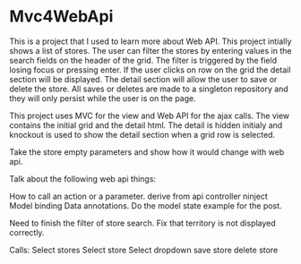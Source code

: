 Mvc4WebApi
==========

This is a project that I used to learn more about Web API. This project intially shows a list of stores. The user can filter the stores by entering values in the search fields on the header of the grid. The filter is triggered by the field losing focus or pressing enter. If the user clicks on row on the grid the detail section will be displayed. The detail section will allow the user to save or delete the store. All saves or deletes are  made to a singleton repository and they will only persist while the user is on the page.

This project uses MVC for the view and Web API for the ajax calls. The view contains the initial grid and the detail html. The detail is hidden initialy and knockout is used to show the detail section when a grid row is selected. 

Take the store empty parameters and show how it would change with web api.

Talk about the following web api things:

How to call an action or a parameter.
derive from api controller 
ninject
Model binding
Data annotations.
	Do the model state example for the post.


Need to finish the filter of store search.
Fix that territory is not displayed correctly.

 
 Calls:
	Select stores
	Select store
	Select dropdown
	save store
	delete store
	